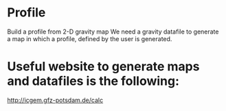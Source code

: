 # Profile
Build a profile from 2-D gravity map
We need a gravity datafile to generate a map in which a profile, defined by the user is generated. 
# Useful website to generate maps and datafiles is the following:
http://icgem.gfz-potsdam.de/calc
